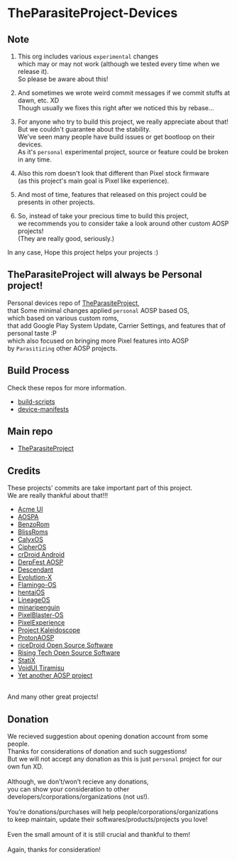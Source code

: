 # TheParasiteProject-Devices

## Note

1. This org includes various `experimental` changes<br/>
which may or may not work (although we tested every time when we release it).<br/>
So please be aware about this!

2. And sometimes we wrote weird commit messages if we commit stuffs at dawn, etc. XD<br/>
Though usually we fixes this right after we noticed this by rebase...

3. For anyone who try to build this project, we really appreciate about that!<br/>
But we couldn't guarantee about the stability.<br/>
We've seen many people have build issues or get bootloop on their devices.<br/>
As it's `personal` experimental project, source or feature could be broken in any time.<br/>

4. Also this rom doesn't look that different than Pixel stock firmware<br/>
(as this project's main goal is Pixel like experience).<br/>

5. And most of time, features that released on this project could be presents in other projects.

6. So, instead of take your precious time to build this project,<br/>
we recommends you to consider take a look around other custom AOSP projects!<br/>
(They are really good, seriously.)

In any case, Hope this project helps your projects :)

## TheParasiteProject will always be Personal project!

Personal devices repo of [TheParasiteProject](https://github.com/TheParasiteProject), <br/>
that Some minimal changes applied `personal` AOSP based OS,<br/>
which based on various custom roms,</br>
that add Google Play System Update, Carrier Settings, and features that of personal taste :P<br/>
which also focused on bringing more Pixel features into AOSP<br/>
by `Parasitizing` other AOSP projects.

## Build Process

Check these repos for more information.

- [build-scripts](https://github.com/TheParasiteProject-Devices/build-scripts)
- [device-manifests](https://github.com/TheParasiteProject-Devices/device-manifests)

## Main repo

- [TheParasiteProject](https://github.com/TheParasiteProject)

## Credits

These projects' commits are take important part of this project.<br>
We are really thankful about that!!!

- [Acme UI](https://github.com/AcmeUI)
- [AOSPA](https://github.com/AOSPA)
- [BenzoRom](https://github.com/BenzoRom)
- [BlissRoms](https://github.com/BlissRoms)
- [CalyxOS](https://github.com/CalyxOS)
- [CipherOS](https://github.com/CipherOS)
- [crDroid Android](https://github.com/crdroidandroid)
- [DerpFest AOSP](https://github.com/DerpFest-AOSP)
- [Descendant](https://github.com/Descendant-XI)
- [Evolution-X](https://github.com/Evolution-X)
- [Flamingo-OS](https://github.com/Flamingo-OS)
- [hentaiOS](https://github.com/hentaiOS)
- [LineageOS](https://github.com/LineageOS)
- [minaripenguin](https://github.com/minaripenguin)
- [PixelBlaster-OS](https://github.com/PixelBlaster-OS)
- [PixelExperience](https://github.com/PixelExperience)
- [Project Kaleidoscope](https://github.com/Project-Kaleidoscope)
- [ProtonAOSP](https://github.com/protonAOSP)
- [riceDroid Open Source Software](https://github.com/ricedroidOSS)
- [Rising Tech Open Source Software](https://github.com/RisingTechOSS)
- [StatiX](https://github.com/StatiXOS)
- [VoidUI Tiramisu](https://github.com/VoidUI-Tiramisu)
- [Yet another AOSP project](https://github.com/yaap)

<br/>
And many other great projects!

## Donation

We recieved suggestion about opening donation account from some people.<br>
Thanks for considerations of donation and such suggestions!<br>
But we will not accept any donation as this is just `personal` project for our own fun XD.<br>
<br>
Although, we don’t/won’t recieve any donations,<br>
you can show your consideration to other developers/corporations/organizations (not us!).<br>
<br>
You’re donations/purchases will help people/corporations/organizations<br>
to keep maintain, update their softwares/products/projects you love!<br>
<br>
Even the small amount of it is still crucial and thankful to them!<br>
<br>
Again, thanks for consideration!<br>
